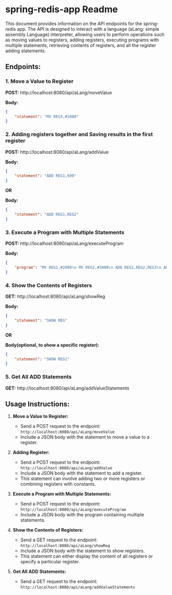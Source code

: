 # spring-redis-app Readme

This document provides information on the API endpoints for the spring-redis app. The API is designed to interact with a language (aLang: simple assembly Language) interpreter, allowing users to perform operations such as moving values to registers, adding registers, executing programs with multiple statements, retrieving contents of registers, and all the register adding statements.

## Endpoints:

### 1. Move a Value to Register

**POST:** http://localhost:8080/api/aLang/moveValue

**Body:**
```json
{
    "statement": "MV REG3,#1000"
}
```

### 2. Adding registers together and Saving results in the first register

**POST:** http://localhost:8080/api/aLang/addValue

**Body:**
```json
{
    "statement": "ADD REG1,600"
}
```

**OR**

**Body:**
```json
{
    "statement": "ADD REG1,REG2"
}
```

### 3. Execute a Program with Multiple Statements

**POST:** http://localhost:8080/api/aLang/executeProgram

**Body:**
```json
{
    "program": "MV REG1,#2000\n MV REG2,#3000\n ADD REG1,REG2,REG3\n ADD REG1,600\n SHOW REG"
}
```

### 4. Show the Contents of Registers

**GET:** http://localhost:8080/api/aLang/showReg

**Body:**
```json
{
    "statement": "SHOW REG"
}
```

**OR**

**Body(optional, to show a specific register):**
```json
{
    "statement": "SHOW REG1"
}
```

### 5. Get All ADD Statements

**GET:** http://localhost:8080/api/aLang/addValueStatements

## Usage Instructions:

1. **Move a Value to Register:**
   - Send a POST request to the endpoint: `http://localhost:8080/api/aLang/moveValue`
   - Include a JSON body with the statement to move a value to a register.

2. **Adding Register:**
   - Send a POST request to the endpoint: `http://localhost:8080/api/aLang/addValue`
   - Include a JSON body with the statement to add a register. 
   - This statement can involve adding two or more registers or combining registers with constants.

3. **Execute a Program with Multiple Statements:**
   - Send a POST request to the endpoint: `http://localhost:8080/api/aLang/executeProgram`
   - Include a JSON body with the program containing multiple statements.

4. **Show the Contents of Registers:**
   - Send a GET request to the endpoint: `http://localhost:8080/api/aLang/showReg`
   - Include a JSON body with the statement to show registers. 
   - This statement can either display the content of all registers or specify a particular register.

5. **Get All ADD Statements:**
   - Send a GET request to the endpoint: `http://localhost:8080/api/aLang/addValueStatements`
